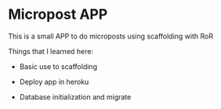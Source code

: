 # Micropost APP

This is a small APP to do microposts using scaffolding with RoR

Things that I learned here:

* Basic use to scaffolding

* Deploy app in heroku

* Database initialization and migrate